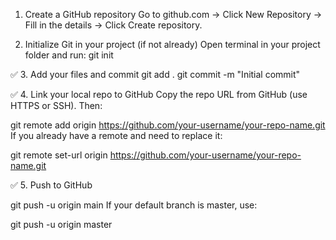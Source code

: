 1. Create a GitHub repository
Go to github.com → Click New Repository → Fill in the details → Click Create repository.

2. Initialize Git in your project (if not already)
Open terminal in your project folder and run:
git init

✅ 3. Add your files and commit
git add .
git commit -m "Initial commit"

✅ 4. Link your local repo to GitHub
Copy the repo URL from GitHub (use HTTPS or SSH). Then:

git remote add origin https://github.com/your-username/your-repo-name.git
If you already have a remote and need to replace it:

git remote set-url origin https://github.com/your-username/your-repo-name.git

✅ 5. Push to GitHub

git push -u origin main
If your default branch is master, use:

git push -u origin master
